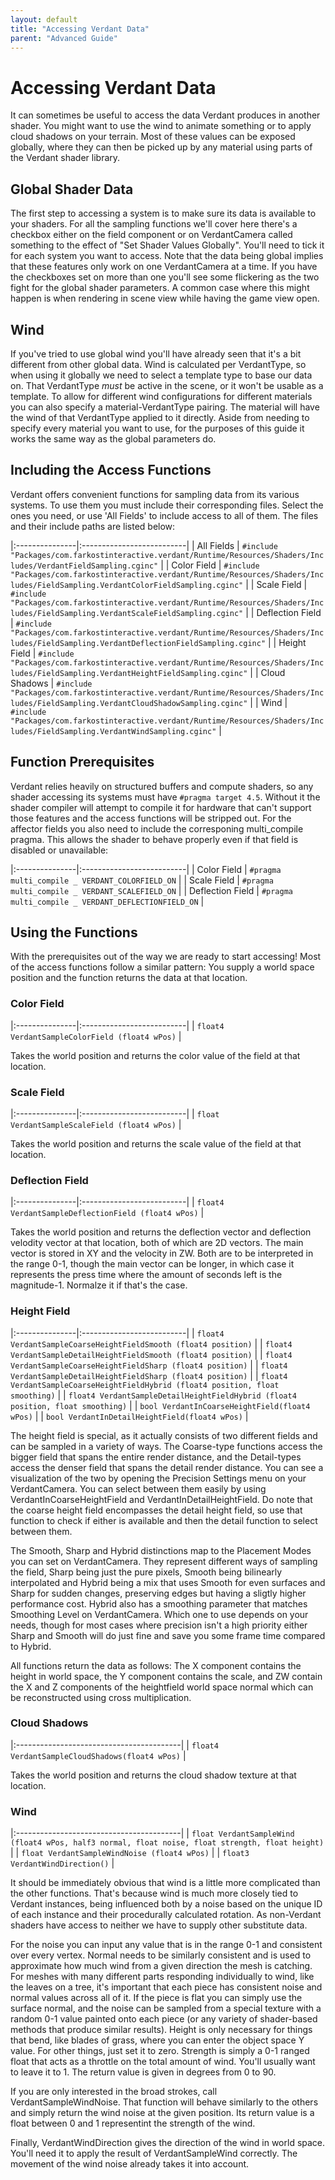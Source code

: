 ```yaml
---
layout: default
title: "Accessing Verdant Data"
parent: "Advanced Guide"
---
```


# Accessing Verdant Data

It can sometimes be useful to access the data Verdant produces in another shader. You might want to use the wind to animate something or to apply cloud shadows on your terrain. Most of these values can be exposed globally, where they can then be picked up by any material using parts of the Verdant shader library.

## Global Shader Data

The first step to accessing a system is to make sure its data is available to your shaders. For all the sampling functions we'll cover here there's a checkbox either on the field component or on VerdantCamera called something to the effect of "Set Shader Values Globally". You'll need to tick it for each system you want to access. Note that the data being global implies that these features only work on one VerdantCamera at a time. If you have the checkboxes set on more than one you'll see some flickering as the two fight for the global shader parameters. A common case where this might happen is when rendering in scene view while having the game view open.

## Wind

If you've tried to use global wind you'll have already seen that it's a bit different from other global data. Wind is calculated per VerdantType, so when using it globally we need to select a template type to base our data on. That VerdantType *must* be active in the scene, or it won't be usable as a template. To allow for different wind configurations for different materials you can also specify a material-VerdantType pairing. The material will have the wind of that VerdantType applied to it directly. Aside from needing to specify every material you want to use, for the purposes of this guide it works the same way as the global parameters do. 

## Including the Access Functions

Verdant offers convenient functions for sampling data from its various systems. To use them you must include their corresponding files. Select the ones you need, or use 'All Fields' to include access to all of them. The files and their include paths are listed below:

|:---------------|:--------------------------|
| All Fields | `#include "Packages/com.farkostinteractive.verdant/Runtime/Resources/Shaders/Includes/VerdantFieldSampling.cginc"` |
| Color Field | `#include "Packages/com.farkostinteractive.verdant/Runtime/Resources/Shaders/Includes/FieldSampling.VerdantColorFieldSampling.cginc"` |
| Scale Field | `#include "Packages/com.farkostinteractive.verdant/Runtime/Resources/Shaders/Includes/FieldSampling.VerdantScaleFieldSampling.cginc"` |
| Deflection Field | `#include "Packages/com.farkostinteractive.verdant/Runtime/Resources/Shaders/Includes/FieldSampling.VerdantDeflectionFieldSampling.cginc"` |
| Height Field | `#include "Packages/com.farkostinteractive.verdant/Runtime/Resources/Shaders/Includes/FieldSampling.VerdantHeightFieldSampling.cginc"` |
| Cloud Shadows | `#include "Packages/com.farkostinteractive.verdant/Runtime/Resources/Shaders/Includes/FieldSampling.VerdantCloudShadowSampling.cginc"` |
| Wind | `#include "Packages/com.farkostinteractive.verdant/Runtime/Resources/Shaders/Includes/FieldSampling.VerdantWindSampling.cginc"` |

## Function Prerequisites

Verdant relies heavily on structured buffers and compute shaders, so any shader accessing its systems must have `#pragma target 4.5`. Without it the shader compiler will attempt to compile it for hardware that can't support those features and the access functions will be stripped out. For the affector fields you also need to include the corresponing multi_compile pragma. This allows the shader to behave properly even if that field is disabled or unavailable:

|:---------------|:--------------------------|
| Color Field | `#pragma multi_compile _ VERDANT_COLORFIELD_ON` |
| Scale Field | `#pragma multi_compile _ VERDANT_SCALEFIELD_ON` |
| Deflection Field | `#pragma multi_compile _ VERDANT_DEFLECTIONFIELD_ON` |

## Using the Functions

With the prerequisites out of the way we are ready to start accessing! Most of the access functions follow a similar pattern: You supply a world space position and the function returns the data at that location. 

### Color Field
|:---------------|:--------------------------|
| `float4 VerdantSampleColorField (float4 wPos)` |

Takes the world position and returns the color value of the field at that location.

### Scale Field
|:---------------|:--------------------------|
| `float VerdantSampleScaleField (float4 wPos)` |

Takes the world position and returns the scale value of the field at that location.

### Deflection Field
|:---------------|:--------------------------|
| `float4 VerdantSampleDeflectionField (float4 wPos)` |

Takes the world position and returns the deflection vector and deflection velodity vector at that location, both of which are 2D vectors. The main vector is stored in XY and the velocity in ZW. Both are to be interpreted in the range 0-1, though the main vector can be longer, in which case it represents the press time where the amount of seconds left is the magnitude-1. Normalze it if that's the case.

### Height Field
|:---------------|:--------------------------|
| `float4 VerdantSampleCoarseHeightFieldSmooth (float4 position)` |
| `float4 VerdantSampleDetailHeightFieldSmooth (float4 position)` |
| `float4 VerdantSampleCoarseHeightFieldSharp (float4 position)` |
| `float4 VerdantSampleDetailHeightFieldSharp (float4 position)` |
| `float4 VerdantSampleCoarseHeightFieldHybrid (float4 position, float smoothing)` |
| `float4 VerdantSampleDetailHeightFieldHybrid (float4 position, float smoothing)` |
| `bool VerdantInCoarseHeightField(float4 wPos)` |
| `bool VerdantInDetailHeightField(float4 wPos)` |

The height field is special, as it actually consists of two different fields and can be sampled in a variety of ways. The Coarse-type functions access the bigger field that spans the entire render distance, and the Detail-types access the denser field that spans the detail render distance. You can see a visualization of the two by opening the Precision Settings menu on your VerdantCamera. You can select between them easily by using VerdantInCoarseHeightField and VerdantInDetailHeightField. Do note that the coarse height field encompasses the detail height field, so use that function to check if either is available and then the detail function to select between them.

The Smooth, Sharp and Hybrid distinctions map to the Placement Modes you can set on VerdantCamera. They represent different ways of sampling the field, Sharp being just the pure pixels, Smooth being bilinearly interpolated and Hybrid being a mix that uses Smooth for even surfaces and Sharp for sudden changes, preserving edges but having a sligtly higher performance cost. Hybrid also has a smoothing parameter that matches Smoothing Level on VerdantCamera. Which one to use depends on your needs, though for most cases where precision isn't a high priority either Sharp and Smooth will do just fine and save you some frame time compared to Hybrid.

All functions return the data as follows: The X component contains the height in world space, the Y component contains the scale, and ZW contain the X and Z components of the heightfield world space normal which can be reconstructed using cross multiplication.

### Cloud Shadows
|:-----------------------------------------|
| `float4 VerdantSampleCloudShadows(float4 wPos)` |

Takes the world position and returns the cloud shadow texture at that location.

### Wind
|:-----------------------------------------|
| `float VerdantSampleWind (float4 wPos, half3 normal, float noise, float strength, float height)` |
| `float VerdantSampleWindNoise (float4 wPos)` |
| `float3 VerdantWindDirection()` |

It should be immediately obvious that wind is a little more complicated than the other functions. That's because wind is much more closely tied to Verdant instances, being influenced both by a noise based on the unique ID of each instance and their procedurally calculated rotation. As non-Verdant shaders have access to neither we have to supply other substitute data.

For the noise you can input any value that is in the range 0-1 and consistent over every vertex. Normal needs to be similarly consistent and is used to approximate how much wind from a given direction the mesh is catching. For meshes with many different parts responding individually to wind, like the leaves on a tree, it's important that each piece has consistent noise and normal values across all of it. If the piece is flat you can simply use the surface normal, and the noise can be sampled from a special texture with a random 0-1 value painted onto each piece (or any variety of shader-based methods that produce similar results). Height is only necessary for things that bend, like blades of grass, where you can enter the object space Y value. For other things, just set it to zero. Strength is simply a 0-1 ranged float that acts as a throttle on the total amount of wind. You'll usually want to leave it to 1. The return value is given in degrees from 0 to 90.

If you are only interested in the broad strokes, call VerdantSampleWindNoise. That function will behave similarly to the others and simply return the wind noise at the given position. Its return value is a float between 0 and 1 representint the strength of the wind.

Finally, VerdantWindDirection gives the direction of the wind in world space. You'll need it to apply the result of VerdantSampleWind correctly. The movement of the wind noise already takes it into account.